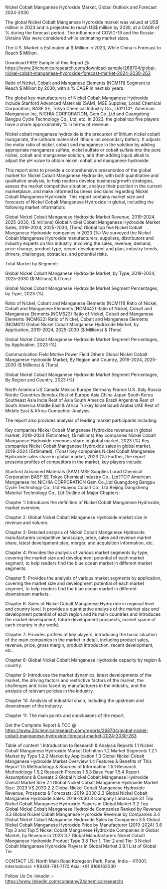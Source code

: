 Nickel Cobalt Manganese Hydroxide Market, Global Outlook and Forecast 2024-2030

The global Nickel Cobalt Manganese Hydroxide market was valued at US$ million in 2023 and is projected to reach US$ million by 2030, at a CAGR of % during the forecast period. The influence of COVID-19 and the Russia-Ukraine War were considered while estimating market sizes.

The U.S. Market is Estimated at $ Million in 2023, While China is Forecast to Reach $ Million.

Download FREE Sample of this Report @ https://www.24chemicalresearch.com/download-sample/268704/global-nickel-cobalt-manganese-hydroxide-forecast-market-2024-2030-263

Ratio of Nickel, Cobalt and Manganese Elements (NCM111) Segment to Reach $ Million by 2030, with a % CAGR in next six years.

The global key manufacturers of Nickel Cobalt Manganese Hydroxide include Stanford Advanced Materials (SAM), MSE Supplies, Lorad Chemical Corporation, BASF SE, Tokyo Chemical Industry Co., Ltd?TCI?, American Manganese Inc, NICHIA CORPORATION, Gem Co.,Ltd and Guangdong Bangpu Cycle Technology Co., Ltd, etc. in 2023, the global top five players have a share approximately % in terms of revenue.

Nickel cobalt manganese hydroxide is the precursor of lithium nickel cobalt manganate, the cathode material of lithium ion secondary battery. It adjusts the molar ratio of nickel, cobalt and manganese in the solution by adding appropriate manganese sulfate, nickel sulfate or cobalt sulfate into the pure nickel, cobalt and manganese solution, and then adding liquid alkali to adjust the pH value to obtain nickel, cobalt and manganese hydroxide.

This report aims to provide a comprehensive presentation of the global market for Nickel Cobalt Manganese Hydroxide, with both quantitative and qualitative analysis, to help readers develop business/growth strategies, assess the market competitive situation, analyze their position in the current marketplace, and make informed business decisions regarding Nickel Cobalt Manganese Hydroxide. This report contains market size and forecasts of Nickel Cobalt Manganese Hydroxide in global, including the following market information:

Global Nickel Cobalt Manganese Hydroxide Market Revenue, 2019-2024, 2025-2030, ($ millions)
Global Nickel Cobalt Manganese Hydroxide Market Sales, 2019-2024, 2025-2030, (Tons)
Global top five Nickel Cobalt Manganese Hydroxide companies in 2023 (%)
We surveyed the Nickel Cobalt Manganese Hydroxide manufacturers, suppliers, distributors and industry experts on this industry, involving the sales, revenue, demand, price change, product type, recent development and plan, industry trends, drivers, challenges, obstacles, and potential risks.

Total Market by Segment:

Global Nickel Cobalt Manganese Hydroxide Market, by Type, 2019-2024, 2025-2030 ($ Millions) & (Tons)

Global Nickel Cobalt Manganese Hydroxide Market Segment Percentages, by Type, 2023 (%)

Ratio of Nickel, Cobalt and Manganese Elements (NCM111)
Ratio of Nickel, Cobalt and Manganese Elements (NCM442)
Ratio of Nickel, Cobalt and Manganese Elements (NCM523)
Ratio of Nickel, Cobalt and Manganese Elements (NCM622)
Ratio of Nickel, Cobalt and Manganese Elements (NCM811)
Global Nickel Cobalt Manganese Hydroxide Market, by Application, 2019-2024, 2025-2030 ($ Millions) & (Tons)

Global Nickel Cobalt Manganese Hydroxide Market Segment Percentages, by Application, 2023 (%)

Communication Field
Motive Power Field
Others
Global Nickel Cobalt Manganese Hydroxide Market, By Region and Country, 2019-2024, 2025-2030 ($ Millions) & (Tons)

Global Nickel Cobalt Manganese Hydroxide Market Segment Percentages, By Region and Country, 2023 (%)

North America
US
Canada
Mexico
Europe
Germany
France
U.K.
Italy
Russia
Nordic Countries
Benelux
Rest of Europe
Asia
China
Japan
South Korea
Southeast Asia
India
Rest of Asia
South America
Brazil
Argentina
Rest of South America
Middle East & Africa
Turkey
Israel
Saudi Arabia
UAE
Rest of Middle East & Africa
Competitor Analysis

The report also provides analysis of leading market participants including:

Key companies Nickel Cobalt Manganese Hydroxide revenues in global market, 2019-2024 (Estimated), ($ millions)
Key companies Nickel Cobalt Manganese Hydroxide revenues share in global market, 2023 (%)
Key companies Nickel Cobalt Manganese Hydroxide sales in global market, 2019-2024 (Estimated), (Tons)
Key companies Nickel Cobalt Manganese Hydroxide sales share in global market, 2023 (%)
Further, the report presents profiles of competitors in the market, key players include:

Stanford Advanced Materials (SAM)
MSE Supplies
Lorad Chemical Corporation
BASF SE
Tokyo Chemical Industry Co., Ltd?TCI?
American Manganese Inc
NICHIA CORPORATION
Gem Co.,Ltd
Guangdong Bangpu Cycle Technology Co., Ltd
Huayou Cobalt Co., Ltd
Beijing Dangsheng Material Technology Co., Ltd
Outline of Major Chapters:

Chapter 1: Introduces the definition of Nickel Cobalt Manganese Hydroxide, market overview.

Chapter 2: Global Nickel Cobalt Manganese Hydroxide market size in revenue and volume.

Chapter 3: Detailed analysis of Nickel Cobalt Manganese Hydroxide manufacturers competitive landscape, price, sales and revenue market share, latest development plan, merger, and acquisition information, etc.

Chapter 4: Provides the analysis of various market segments by type, covering the market size and development potential of each market segment, to help readers find the blue ocean market in different market segments.

Chapter 5: Provides the analysis of various market segments by application, covering the market size and development potential of each market segment, to help readers find the blue ocean market in different downstream markets.

Chapter 6: Sales of Nickel Cobalt Manganese Hydroxide in regional level and country level. It provides a quantitative analysis of the market size and development potential of each region and its main countries and introduces the market development, future development prospects, market space of each country in the world.

Chapter 7: Provides profiles of key players, introducing the basic situation of the main companies in the market in detail, including product sales, revenue, price, gross margin, product introduction, recent development, etc.

Chapter 8: Global Nickel Cobalt Manganese Hydroxide capacity by region & country.

Chapter 9: Introduces the market dynamics, latest developments of the market, the driving factors and restrictive factors of the market, the challenges and risks faced by manufacturers in the industry, and the analysis of relevant policies in the industry.

Chapter 10: Analysis of industrial chain, including the upstream and downstream of the industry.

Chapter 11: The main points and conclusions of the report.

Get the Complete Report & TOC @ https://www.24chemicalresearch.com/reports/268704/global-nickel-cobalt-manganese-hydroxide-forecast-market-2024-2030-263

Table of content
1 Introduction to Research & Analysis Reports
1.1 Nickel Cobalt Manganese Hydroxide Market Definition
1.2 Market Segments
1.2.1 Market by Type
1.2.2 Market by Application
1.3 Global Nickel Cobalt Manganese Hydroxide Market Overview
1.4 Features & Benefits of This Report
1.5 Methodology & Sources of Information
1.5.1 Research Methodology
1.5.2 Research Process
1.5.3 Base Year
1.5.4 Report Assumptions & Caveats
2 Global Nickel Cobalt Manganese Hydroxide Overall Market Size
2.1 Global Nickel Cobalt Manganese Hydroxide Market Size: 2023 VS 2030
2.2 Global Nickel Cobalt Manganese Hydroxide Revenue, Prospects & Forecasts: 2019-2030
2.3 Global Nickel Cobalt Manganese Hydroxide Sales: 2019-2030
3 Company Landscape
3.1 Top Nickel Cobalt Manganese Hydroxide Players in Global Market
3.2 Top Global Nickel Cobalt Manganese Hydroxide Companies Ranked by Revenue
3.3 Global Nickel Cobalt Manganese Hydroxide Revenue by Companies
3.4 Global Nickel Cobalt Manganese Hydroxide Sales by Companies
3.5 Global Nickel Cobalt Manganese Hydroxide Price by Manufacturer (2019-2024)
3.6 Top 3 and Top 5 Nickel Cobalt Manganese Hydroxide Companies in Global Market, by Revenue in 2023
3.7 Global Manufacturers Nickel Cobalt Manganese Hydroxide Product Type
3.8 Tier 1, Tier 2 and Tier 3 Nickel Cobalt Manganese Hydroxide Players in Global Market
3.8.1 List of Global Tie

CONTACT US:
North Main Road Koregaon Park, Pune, India - 411001.
International: +1(646)-781-7170
Asia: +91 9169162030

Follow Us On linkedin :- https://www.linkedin.com/company/24chemicalresearch/
